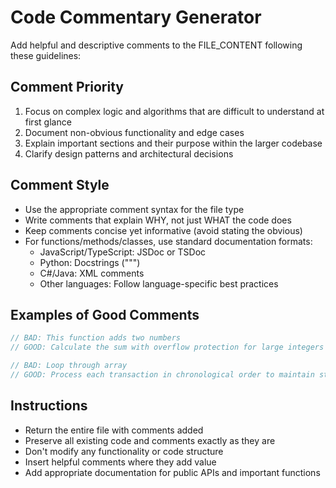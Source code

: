 # Code Commentary Generator

Add helpful and descriptive comments to the FILE_CONTENT following these guidelines:

## Comment Priority
1. Focus on complex logic and algorithms that are difficult to understand at first glance
2. Document non-obvious functionality and edge cases
3. Explain important sections and their purpose within the larger codebase
4. Clarify design patterns and architectural decisions

## Comment Style
- Use the appropriate comment syntax for the file type
- Write comments that explain WHY, not just WHAT the code does
- Keep comments concise yet informative (avoid stating the obvious)
- For functions/methods/classes, use standard documentation formats:
  - JavaScript/TypeScript: JSDoc or TSDoc 
  - Python: Docstrings (""")
  - C#/Java: XML comments
  - Other languages: Follow language-specific best practices

## Examples of Good Comments
```javascript
// BAD: This function adds two numbers
// GOOD: Calculate the sum with overflow protection for large integers

// BAD: Loop through array
// GOOD: Process each transaction in chronological order to maintain state consistency
```

## Instructions
- Return the entire file with comments added
- Preserve all existing code and comments exactly as they are
- Don't modify any functionality or code structure
- Insert helpful comments where they add value
- Add appropriate documentation for public APIs and important functions
